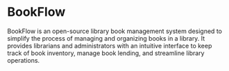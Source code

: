 # BookFlow
BookFlow is an open-source library book management system designed to simplify the process of managing and organizing books in a library. It provides librarians and administrators with an intuitive interface to keep track of book inventory, manage book lending, and streamline library operations.
